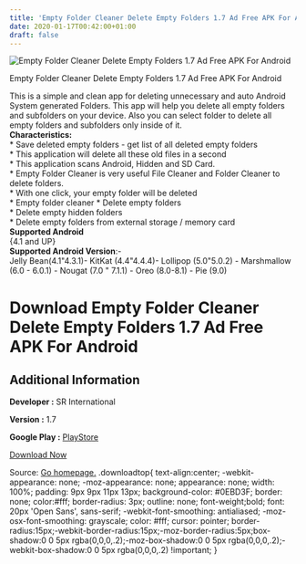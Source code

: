 ```yaml
---
title: 'Empty Folder Cleaner Delete Empty Folders 1.7 Ad Free APK For Android'
date: 2020-01-17T00:42:00+01:00
draft: false
---
```


![Empty Folder Cleaner Delete Empty Folders 1.7 Ad Free APK For Android](https://i0.wp.com/apkhome.net/wp-content/uploads/2020/01/Empty-Folder-Cleaner-Delete-Empty-Folders-1.7-Ad-Free.png "Empty Folder Cleaner Delete Empty Folders 1.7 Ad Free APK For Android")

  

Empty Folder Cleaner Delete Empty Folders 1.7 Ad Free APK For Android

This is a simple and clean app for deleting unnecessary and auto Android System generated Folders. This app will help you delete all empty folders and subfolders on your device. Also you can select folder to delete all empty folders and subfolders only inside of it.  
**Characteristics:**  
\* Save deleted empty folders - get list of all deleted empty folders  
\* This application will delete all these old files in a second  
\* This application scans Android, Hidden and SD Card.  
\* Empty Folder Cleaner is very useful File Cleaner and Folder Cleaner to delete folders.  
\* With one click, your empty folder will be deleted  
\* Empty folder cleaner \* Delete empty folders  
\* Delete empty hidden folders  
\* Delete empty folders from external storage / memory card  
**Supported Android**  
{4.1 and UP}  
**Supported Android Version**:-  
Jelly Bean(4.1"4.3.1)- KitKat (4.4"4.4.4)- Lollipop (5.0"5.0.2) - Marshmallow (6.0 - 6.0.1) - Nougat (7.0 " 7.1.1) - Oreo (8.0-8.1) - Pie (9.0)

Download Empty Folder Cleaner Delete Empty Folders 1.7 Ad Free APK For Android
==============================================================================

Additional Information
----------------------

**Developer :** SR International

**Version :** 1.7

**Google Play :** [PlayStore](https://play.google.com/store/apps/details?id=com.srdev.emptyfoldercleaner)

  

[Download Now](https://store4app.co/post/empty-folder-cleaner-delete-empty-folders-1-7-ad-free-apk-for-android_1579197575)

  
Source: [Go homepage.](https://store4app.co/post/empty-folder-cleaner-delete-empty-folders-1-7-ad-free-apk-for-android_1579197575) .downloadtop{ text-align:center; -webkit-appearance: none; -moz-appearance: none; appearance: none; width: 100%; padding: 9px 9px 11px 13px; background-color: #0EBD3F; border: none; color:#fff; border-radius: 3px; outline: none; font-weight;bold; font: 20px 'Open Sans', sans-serif; -webkit-font-smoothing: antialiased; -moz-osx-font-smoothing: grayscale; color: #fff; cursor: pointer; border-radius:15px;-webkit-border-radius:15px;-moz-border-radius:5px;box-shadow:0 0 5px rgba(0,0,0,.2);-moz-box-shadow:0 0 5px rgba(0,0,0,.2);-webkit-box-shadow:0 0 5px rgba(0,0,0,.2) !important; }